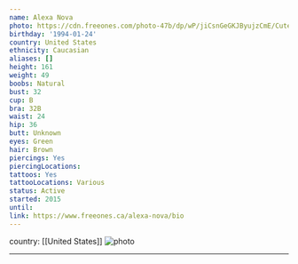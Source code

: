 ```yaml
---
name: Alexa Nova
photo: https://cdn.freeones.com/photo-47b/dp/wP/jiCsnGeGKJByujzCmE/Cute-Cocksucker-Alexa-Nova-swallows-huge-Dong_001_teaser.jpg
birthday: '1994-01-24'
country: United States
ethnicity: Caucasian
aliases: []
height: 161
weight: 49
boobs: Natural
bust: 32
cup: B
bra: 32B
waist: 24
hip: 36
butt: Unknown
eyes: Green
hair: Brown
piercings: Yes
piercingLocations:
tattoos: Yes
tattooLocations: Various
status: Active
started: 2015
until:
link: https://www.freeones.ca/alexa-nova/bio
---
```

country: [[United States]]
![photo](https://cdn.freeones.com/photo-47b/dp/wP/jiCsnGeGKJByujzCmE/Cute-Cocksucker-Alexa-Nova-swallows-huge-Dong_001_teaser.jpg)
***

